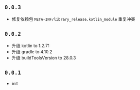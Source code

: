 ## `0.0.3`
- 修复依赖包 `META-INF/library_release.kotlin_module` 重复冲突

## `0.0.2`
- 升级 kotlin to 1.2.71
- 升级 gradle to 4.10.2
- 升级 buildToolsVersion to 28.0.3

## `0.0.1`
- init
